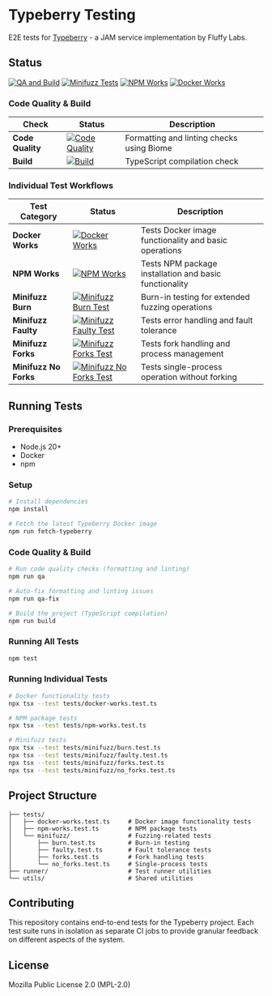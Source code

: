 # Typeberry Testing

E2E tests for [Typeberry](https://github.com/FluffyLabs/typeberry) - a JAM service implementation by Fluffy Labs.

## Status

[![QA and Build](https://github.com/FluffyLabs/typeberry-testing/actions/workflows/qa-build.yml/badge.svg)](https://github.com/FluffyLabs/typeberry-testing/actions/workflows/qa-build.yml)
[![Minifuzz Tests](https://github.com/FluffyLabs/typeberry-testing/actions/workflows/minifuzz.yml/badge.svg)](https://github.com/FluffyLabs/typeberry-testing/actions/workflows/minifuzz.yml)
[![NPM Works](https://github.com/FluffyLabs/typeberry-testing/actions/workflows/npm-works.yml/badge.svg)](https://github.com/FluffyLabs/typeberry-testing/actions/workflows/npm-works.yml)
[![Docker Works](https://github.com/FluffyLabs/typeberry-testing/actions/workflows/docker-works.yml/badge.svg)](https://github.com/FluffyLabs/typeberry-testing/actions/workflows/docker-works.yml)

### Code Quality & Build

| Check | Status | Description |
|-------|--------|-------------|
| **Code Quality** | [![Code Quality](https://github.com/FluffyLabs/typeberry-testing/actions/workflows/qa-build.yml/badge.svg?job=qa)](https://github.com/FluffyLabs/typeberry-testing/actions/workflows/qa-build.yml) | Formatting and linting checks using Biome |
| **Build** | [![Build](https://github.com/FluffyLabs/typeberry-testing/actions/workflows/qa-build.yml/badge.svg?job=build)](https://github.com/FluffyLabs/typeberry-testing/actions/workflows/qa-build.yml) | TypeScript compilation check |

### Individual Test Workflows

| Test Category | Status | Description |
|---------------|--------|-------------|
| **Docker Works** | [![Docker Works](https://github.com/FluffyLabs/typeberry-testing/actions/workflows/docker-works.yml/badge.svg)](https://github.com/FluffyLabs/typeberry-testing/actions/workflows/docker-works.yml) | Tests Docker image functionality and basic operations |
| **NPM Works** | [![NPM Works](https://github.com/FluffyLabs/typeberry-testing/actions/workflows/npm-works.yml/badge.svg)](https://github.com/FluffyLabs/typeberry-testing/actions/workflows/npm-works.yml) | Tests NPM package installation and basic functionality |
| **Minifuzz Burn** | [![Minifuzz Burn Test](https://github.com/FluffyLabs/typeberry-testing/actions/workflows/minifuzz.yml/badge.svg?job=minifuzz-burn)](https://github.com/FluffyLabs/typeberry-testing/actions/workflows/minifuzz.yml) | Burn-in testing for extended fuzzing operations |
| **Minifuzz Faulty** | [![Minifuzz Faulty Test](https://github.com/FluffyLabs/typeberry-testing/actions/workflows/minifuzz.yml/badge.svg?job=minifuzz-faulty)](https://github.com/FluffyLabs/typeberry-testing/actions/workflows/minifuzz.yml) | Tests error handling and fault tolerance |
| **Minifuzz Forks** | [![Minifuzz Forks Test](https://github.com/FluffyLabs/typeberry-testing/actions/workflows/minifuzz.yml/badge.svg?job=minifuzz-forks)](https://github.com/FluffyLabs/typeberry-testing/actions/workflows/minifuzz.yml) | Tests fork handling and process management |
| **Minifuzz No Forks** | [![Minifuzz No Forks Test](https://github.com/FluffyLabs/typeberry-testing/actions/workflows/minifuzz.yml/badge.svg?job=minifuzz-no-forks)](https://github.com/FluffyLabs/typeberry-testing/actions/workflows/minifuzz.yml) | Tests single-process operation without forking |

## Running Tests

### Prerequisites

- Node.js 20+
- Docker
- npm

### Setup

```bash
# Install dependencies
npm install

# Fetch the latest Typeberry Docker image
npm run fetch-typeberry
```

### Code Quality & Build

```bash
# Run code quality checks (formatting and linting)
npm run qa

# Auto-fix formatting and linting issues
npm run qa-fix

# Build the project (TypeScript compilation)
npm run build
```

### Running All Tests

```bash
npm test
```

### Running Individual Tests

```bash
# Docker functionality tests
npx tsx --test tests/docker-works.test.ts

# NPM package tests
npx tsx --test tests/npm-works.test.ts

# Minifuzz tests
npx tsx --test tests/minifuzz/burn.test.ts
npx tsx --test tests/minifuzz/faulty.test.ts
npx tsx --test tests/minifuzz/forks.test.ts
npx tsx --test tests/minifuzz/no_forks.test.ts
```

## Project Structure

```
├── tests/
│   ├── docker-works.test.ts     # Docker image functionality tests
│   ├── npm-works.test.ts        # NPM package tests
│   └── minifuzz/                # Fuzzing-related tests
│       ├── burn.test.ts         # Burn-in testing
│       ├── faulty.test.ts       # Fault tolerance tests
│       ├── forks.test.ts        # Fork handling tests
│       └── no_forks.test.ts     # Single-process tests
├── runner/                      # Test runner utilities
└── utils/                       # Shared utilities
```

## Contributing

This repository contains end-to-end tests for the Typeberry project. Each test suite runs in isolation as separate CI jobs to provide granular feedback on different aspects of the system.

## License

Mozilla Public License 2.0 (MPL-2.0)